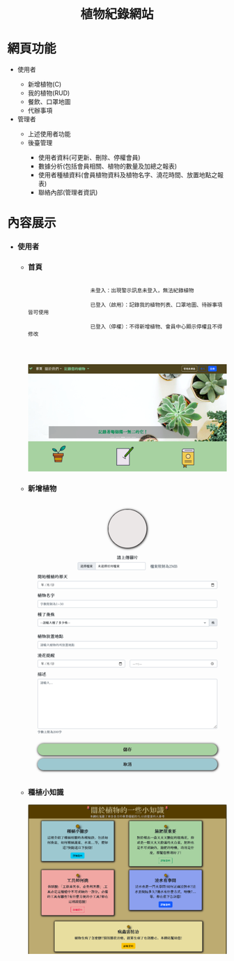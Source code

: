 <h1><p align="center">植物紀錄網站</p></h1>
    <h1>網頁功能</h1>
    <ul>
        <li>使用者</li>
        <ul>
            <li>新增植物(C)</li>
            <li>我的植物(RUD)</li>
            <li>餐飲、口罩地圖</li>
            <li>代辦事項</li>
        </ul>
        <li>管理者</li>
        <ul>
            <li>上述使用者功能</li>
            <li>後臺管理</li>
            <ul>
                <li>使用者資料(可更新、刪除、停權會員)</li>
                <li>數據分析(包括會員相關、植物的數量及加總之報表)</li>
                <li>使用者種植資料(會員植物資料及植物名字、澆花時間、放置地點之報表)</li>
                <li>聯絡內部(管理者資訊)</li>
            </ul>
        </ul>
    </ul>
    <h1>內容展示</h1>
    <ul>
        <li><h3>使用者</h3></li>
        <ul>
            <li>
                <h3>首頁</h3>
            </li>
            <pre>
                <code>
                    未登入：出現警示訊息未登入，無法紀錄植物<br>
                    已登入（啟用）：記錄我的植物列表、口罩地圖、待辦事項皆可使用<br>
                    已登入（停權）：不得新增植物、會員中心顯示停權且不得修改<br>
                </code>
            </pre>
            <img src="imgs/main.jpg" width="500">
            <li>
                <h3>新增植物</h3>
            </li>
            <img src="imgs/newplant.jpg" width=500">
            <li>
                <h3>種植小知識</h3>
            </li>
            <img src="imgs/info.jpg" width=500">
        </ul>
    </ul>
